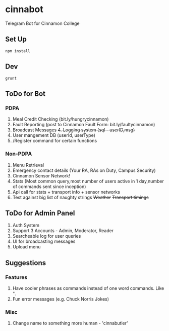 # cinnabot
Telegram Bot for Cinnamon College

## Set Up

`npm install`

## Dev

`grunt`

## ToDo for Bot

### PDPA
1. Meal Credit Checking (bit.ly/hungrycinnamon)
2. Fault Reporting (post to Cinnamon Fault Form: bit.ly/faultycinnamon)
3. Broadcast Messages
~~4. Logging system (sql - userID,msg)~~
5. User mangement DB (userId, userType)
6. /Register command for certain functions

### Non-PDPA

1. Menu Retrieval
2. Emergency contact details (Your RA, RAs on Duty, Campus Security)
3. Cinnamon Sensor Network!
4. Stats (Most common query,most number of users active in 1 day,number of commands sent since inception)
5. Api call for stats + transport info + sensor networks
6. Test against big list of naughty strings
~~Weather~~
~~Transport timings~~


## ToDo for Admin Panel

1. Auth System
2. Support 3 Accounts - Admin, Moderator, Reader
3. Searcheable log for user queries
4. UI for broadcasting messages
5. Upload menu

## Suggestions

### Features

1. Have cooler phrases as commands instead of one word commands. Like ''.
2. Fun error messages (e.g. Chuck Norris Jokes)

### Misc

1. Change name to something more human - 'cinnabutler'
